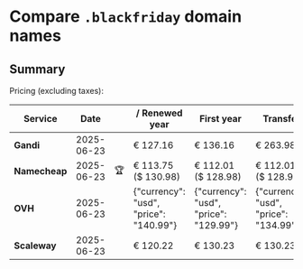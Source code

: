 # Compare `.blackfriday` domain names

## Summary

Pricing (excluding taxes):

| Service | Date |  | / Renewed year | First year | Transfer | Restoration |
|--|--|--|--|--|--|--|
| **Gandi** | 2025-06-23 |  | € 127.16 | € 136.16 | € 263.98 | € 163.46 |
| **Namecheap** | 2025-06-23 | 🏆 | € 113.75<br>($ 130.98) | € 112.01<br>($ 128.98) | € 112.01<br>($ 128.98) |  |
| **OVH** | 2025-06-23 |  | {"currency": "usd", "price": "140.99"} | {"currency": "usd", "price": "129.99"} | {"currency": "usd", "price": "134.99"} |  |
| **Scaleway** | 2025-06-23 |  | € 120.22 | € 130.23 | € 130.23 | € 58.26 |

